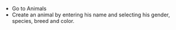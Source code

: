 - Go to Animals
- Create an animal by entering his name and selecting his gender,
  species, breed and color.
